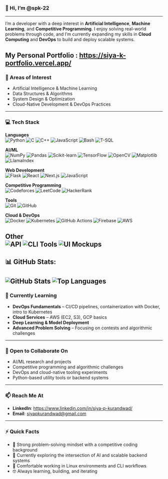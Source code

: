 ### 👋 Hi, I’m @spk-22

---

I’m a developer with a deep interest in **Artificial Intelligence**, **Machine Learning**, and **Competitive Programming**. I enjoy solving real-world problems through code, and I’m currently expanding my skills in **Cloud Computing** and **DevOps** to build and deploy scalable systems.

My Personal Portfolio : https://siya-k-portfolio.vercel.app/
---

### 🧠 Areas of Interest

- Artificial Intelligence & Machine Learning  
- Data Structures & Algorithms  
- System Design & Optimization  
- Cloud-Native Development & DevOps Practices  

---
### 💻 Tech Stack

**Languages**  
![Python](https://img.shields.io/badge/Python-3776AB?logo=python&logoColor=white)
![C](https://img.shields.io/badge/C-00599C?logo=c&logoColor=white)
![C++](https://img.shields.io/badge/C++-00599C?logo=cplusplus&logoColor=white)
![JavaScript](https://img.shields.io/badge/JavaScript-F7DF1E?logo=javascript&logoColor=black)
![Bash](https://img.shields.io/badge/Bash-4EAA25?logo=gnu-bash&logoColor=white)
![T-SQL](https://img.shields.io/badge/T--SQL-CC2927?logo=microsoftsqlserver&logoColor=white)

**AI/ML**  
![NumPy](https://img.shields.io/badge/NumPy-013243?logo=numpy&logoColor=white)
![Pandas](https://img.shields.io/badge/Pandas-150458?logo=pandas&logoColor=white)
![Scikit-learn](https://img.shields.io/badge/Scikit--learn-F7931E?logo=scikit-learn&logoColor=white)
![TensorFlow](https://img.shields.io/badge/TensorFlow-FF6F00?logo=tensorflow&logoColor=white)
![OpenCV](https://img.shields.io/badge/OpenCV-5C3EE8?logo=opencv&logoColor=white)
![Matplotlib](https://img.shields.io/badge/Matplotlib-11557C?logo=matplotlib&logoColor=white)
![LlamaIndex](https://img.shields.io/badge/LlamaIndex-000000?logo=llamaindex&logoColor=white)

**Web Development**  
![Flask](https://img.shields.io/badge/Flask-000000?logo=flask&logoColor=white)
![React](https://img.shields.io/badge/React-20232A?logo=react&logoColor=61DAFB)
![Next.js](https://img.shields.io/badge/Next.js-000000?logo=nextdotjs&logoColor=white)
![JavaScript](https://img.shields.io/badge/JavaScript-F7DF1E?logo=javascript&logoColor=black)

**Competitive Programming**  
![Codeforces](https://img.shields.io/badge/Codeforces-1F8ACB?logo=codeforces&logoColor=white)
![LeetCode](https://img.shields.io/badge/LeetCode-FFA116?logo=leetcode&logoColor=black)
![HackerRank](https://img.shields.io/badge/HackerRank-2EC866?logo=hackerrank&logoColor=white)

**Tools**  
![Git](https://img.shields.io/badge/Git-F05032?logo=git&logoColor=white)
![GitHub](https://img.shields.io/badge/GitHub-181717?logo=github&logoColor=white)

**Cloud & DevOps**  
![Docker](https://img.shields.io/badge/Docker-2496ED?logo=docker&logoColor=white)
![Kubernetes](https://img.shields.io/badge/Kubernetes-326CE5?logo=kubernetes&logoColor=white)
![GitHub Actions](https://img.shields.io/badge/GitHub%20Actions-2088FF?logo=githubactions&logoColor=white)
![Firebase](https://img.shields.io/badge/Firebase-FFCA28?logo=firebase&logoColor=black)
![AWS](https://img.shields.io/badge/AWS-232F3E?logo=amazonaws&logoColor=white)

**Other**  
![API](https://img.shields.io/badge/API-0052CC?logo=apachespark&logoColor=white)
![CLI Tools](https://img.shields.io/badge/CLI-4EAA25?logo=gnubash&logoColor=white)
![UI Mockups](https://img.shields.io/badge/UI%20Mockups-FF69B4?logo=figma&logoColor=white)
---
## 📊 GitHub Stats:

![GitHub Stats](https://github-readme-stats.vercel.app/api?username=spk-22&show_icons=true&theme=react&hide_title=true)
![Top Languages](https://github-readme-stats.vercel.app/api/top-langs/?username=spk-22&layout=compact&theme=react)
---

### 🌱 Currently Learning

- **DevOps Fundamentals** – CI/CD pipelines, containerization with Docker, intro to Kubernetes  
- **Cloud Services** – AWS (EC2, S3), GCP basics  
- **Deep Learning & Model Deployment**  
- **Advanced Problem Solving** – Focusing on contests and algorithmic challenges  

---

### 🤝 Open to Collaborate On

- AI/ML research and projects  
- Competitive programming and algorithmic challenges  
- DevOps and cloud-native tooling experiments  
- Python-based utility tools or backend systems  

---

### 📫 Reach Me At

- **LinkedIn**: https://www.linkedin.com/in/siya-p-kurandwad/
- **Email**: siyapkurandwad@gmail.com


---

### ⚡ Quick Facts

- 🧠 Strong problem-solving mindset with a competitive coding background  
- 🚀 Currently exploring the intersection of AI and scalable backend systems  
- 🐧 Comfortable working in Linux environments and CLI workflows  
- 🤓 Always learning, building, and iterating  
